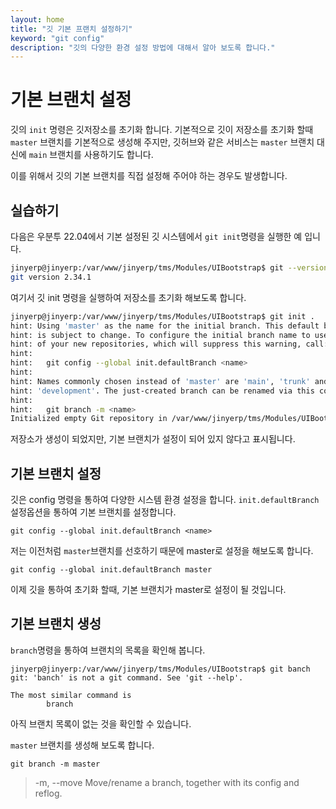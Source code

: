 ```yaml
---
layout: home
title: "깃 기본 프랜치 설정하기"
keyword: "git config"
description: "깃의 다양한 환경 설정 방법에 대해서 알아 보도록 합니다."
---
```


# 기본 브랜치 설정
깃의 `init` 명령은 깃저장소를 초기화 합니다. 기본적으로 깃이 저장소를 초기화 할때 `master` 브랜치를
기본적으로 생성해 주지만, 깃허브와 같은 서비스는 `master` 브랜치 대신에 `main` 브랜치를 사용하기도 합니다.

이를 위해서 깃의 기본 브랜치를 직접 설정해 주어야 하는 경우도 발생합니다.

## 실습하기
다음은 우분투 22.04에서 기본 설정된 깃 시스템에서 `git init`명령을 실행한 예 입니다.

```bash
jinyerp@jinyerp:/var/www/jinyerp/tms/Modules/UIBootstrap$ git --version
git version 2.34.1
```

여기서 깃 init 명령을 실행하여 저장소를 초기화 해보도록 합니다.

```bash
jinyerp@jinyerp:/var/www/jinyerp/tms/Modules/UIBootstrap$ git init .
hint: Using 'master' as the name for the initial branch. This default branch name
hint: is subject to change. To configure the initial branch name to use in all
hint: of your new repositories, which will suppress this warning, call:
hint: 
hint:   git config --global init.defaultBranch <name>
hint: 
hint: Names commonly chosen instead of 'master' are 'main', 'trunk' and
hint: 'development'. The just-created branch can be renamed via this command:
hint: 
hint:   git branch -m <name>
Initialized empty Git repository in /var/www/jinyerp/tms/Modules/UIBootstrap/.git/
```

저장소가 생성이 되었지만, 기본 브랜치가 설정이 되어 있지 않다고 표시됩니다.

## 기본 브랜치 설정
깃은 config 명령을 통하여 다양한 시스템 환경 설정을 합니다. 
`init.defaultBranch` 설정옵션을 통하여 기본 브랜치를 설정합니다.

```
git config --global init.defaultBranch <name>
```

저는 이전처럼 `master`브랜치를 선호하기 때문에 master로 설정을 해보도록 합니다.

```
git config --global init.defaultBranch master
```

이제 깃을 통하여 초기화 할때, 기본 브랜치가 master로 설정이 될 것입니다.

## 기본 브랜치 생성

`branch`명령을 통하여 브랜치의 목록을 확인해 봅니다.

```
jinyerp@jinyerp:/var/www/jinyerp/tms/Modules/UIBootstrap$ git banch
git: 'banch' is not a git command. See 'git --help'.

The most similar command is
        branch
```

아직 브랜치 목록이 없는 것을 확인할 수 있습니다.

`master` 브랜치를 생성해 보도록 합니다.

```
git branch -m master
```

> -m, --move
> Move/rename a branch, together with its config and reflog.


